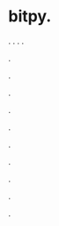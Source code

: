 # bitpy.
.
.
.
.












.






















































.
























.



























.

















































































.































































.































































































.















.


































































.
























































































.
